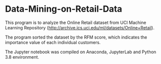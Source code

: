 # Data-Mining-on-Retail-Data

This program is to analyze the Online Retail dataset from UCI Machine Learning Repository (http://archive.ics.uci.edu/ml/datasets/Online+Retail).  

The program sorted the dataset by the RFM score, which indicates the importance value of each individual customers. 

The Jupyter notebook was compiled on Anaconda, JupyterLab and Python 3.8 environment.  

